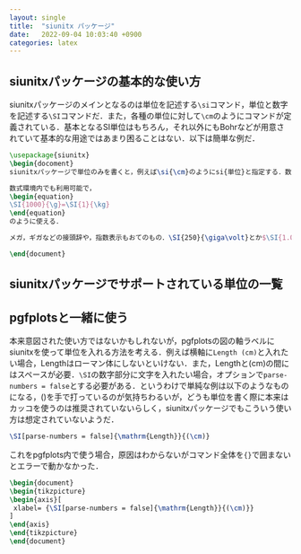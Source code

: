 ```yaml
---
layout: single
title:  "siunitx パッケージ"
date:   2022-09-04 10:03:40 +0900
categories: latex
---
```


## siunitxパッケージの基本的な使い方

<!-- https://uec.medit.link/latex/units.html -->
siunitxパッケージのメインとなるのは単位を記述する`\si`コマンド，単位と数字を記述する`\SI`コマンドだ．また，各種の単位に対して`\cm`のようにコマンドが定義されている．基本となるSI単位はもちろん，それ以外にもBohrなどが用意されていて基本的な用途ではあまり困ることはない．以下は簡単な例だ．


```latex
\usepackage{siunitx}
\begin{docoment}
siunitxパッケージで単位のみを書くと，例えば\si{\cm}のようにsi{単位}と指定する．数字と一緒に書く場合は\SI{10}{\cm}のようにSI{数字}{単位}とすればよい．

数式環境内でも利用可能で，
\begin{equation}
\SI{1000}{\g}=\SI{1}{\kg}
\end{equation}
のように使える．

メガ，ギガなどの接頭辞や，指数表示もおてのもの．\SI{250}{\giga\volt}とか$\SI{1.0e-10}{\giga\volt}

\end{document}

```

## siunitxパッケージでサポートされている単位の一覧



## pgfplotsと一緒に使う

本来意図された使い方ではないかもしれないが，pgfplotsの図の軸ラベルにsiunitxを使って単位を入れる方法を考える．例えば横軸に`Length (cm)`と入れたい場合，Lengthはローマン体にしないといけない．また，Lengthと(cm)の間にはスペースが必要．`\SI`の数字部分に文字を入れたい場合，オプションで`parse-numbers = false`とする必要がある．というわけで単純な例は以下のようなものになる，()を手で打っているのが気持ちわるいが，どうも単位を書く際に本来はカッコを使うのは推奨されていないらしく，siunitxパッケージでもこういう使い方は想定されていないようだ．

```latex
\SI[parse-numbers = false]{\mathrm{Length}}{(\cm)}
```

これをpgfplots内で使う場合，原因はわからないがコマンド全体を`{}`で囲まないとエラーで動かなかった．

```latex
\begin{document}
\begin{tikzpicture}
\begin{axis}[
 xlabel= {\SI[parse-numbers = false]{\mathrm{Length}}{(\cm)}}
]
\end{axis}
\end{tikzpicture}
\end{document}
```





<!-- https://tex.stackexchange.com/questions/30817/how-to-use-siunitx-with-non-numerical-values -->

<!--
https://academia.stackexchange.com/questions/18357/are-there-any-guidelines-for-labeling-axes-in-plots-graphs/28918#28918
-->
